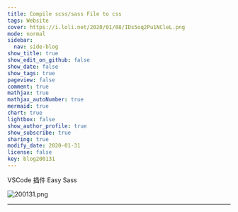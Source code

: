 ```yaml
---
title: Compile scss/sass File to css
tags: Website
cover: https://i.loli.net/2020/01/08/IDs5oq2Pu1NCleL.png
mode: normal
sidebar:
  nav: side-blog
show_title: true
show_edit_on_github: false
show_date: false
show_tags: true
pageview: false
comment: true
mathjax: true
mathjax_autoNumber: true
mermaid: true
chart: true
lightbox: false
show_author_profile: true
show_subscribe: true
sharing: true
modify_date: 2020-01-31
license: false
key: blog200131
---
```


VSCode 插件 Easy Sass

![200131.png](https://i.loli.net/2020/01/31/7xE8VS5dej62CWv.png)

<!--more-->

---